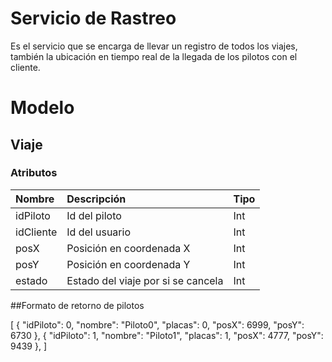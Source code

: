 # Servicio de Rastreo
Es el servicio que se encarga de llevar un registro de todos los viajes, también la ubicación en tiempo real de la llegada de los pilotos con el cliente.


# Modelo
## Viaje
### Atributos
<!---->
| Nombre     | Descripción | Tipo    |
| :---          |    :----   |          :--- |
| idPiloto    | Id del piloto      | Int   |
| idCliente    | Id del usuario      | Int   |
| posX    | Posición en coordenada X      | Int   |
| posY    | Posición en coordenada Y     | Int   |
| estado    | Estado del viaje por si se cancela     | Int   |
<!---->

##Formato de retorno de pilotos

[
    {
        "idPiloto": 0,
        "nombre": "Piloto0",
        "placas": 0,
        "posX": 6999,
        "posY": 6730
    },
    {
        "idPiloto": 1,
        "nombre": "Piloto1",
        "placas": 1,
        "posX": 4777,
        "posY": 9439
    },
]
